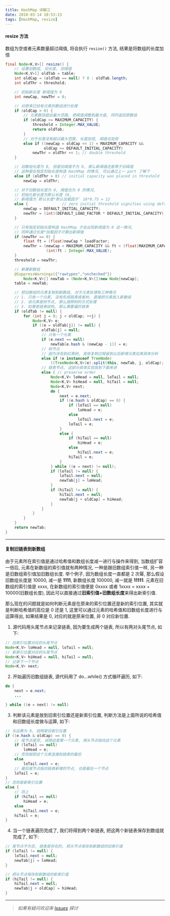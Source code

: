 ```yaml
---
title: HashMap 详解三
date: 2018-03-14 10:53:23
tags: [HashMap, resize]
---
```


#### resize 方法
数组为空或者元素数量超过阈值, 将会执行 `resize()` 方法, 结果是将数组的长度加倍

<!-- more -->

```java
final Node<K,V>[] resize() {
    // 设置旧数组, 旧长度, 旧阈值
    Node<K,V>[] oldTab = table;
    int oldCap = (oldTab == null) ? 0 : oldTab.length;
    int oldThr = threshold;

    // 初始新长度 新阈值为 0
    int newCap, newThr = 0;

    // 对原来已经有元素的数组进行处理
    if (oldCap > 0) {
    	// 元素数目超出最大范围, 把阈值调整到最大值, 同时返回原数组
        if (oldCap >= MAXIMUM_CAPACITY) {
            threshold = Integer.MAX_VALUE;
            return oldTab;
        }
        // 对于长度没有超过最大范围, 长度加倍, 阈值也加倍
        else if ((newCap = oldCap << 1) < MAXIMUM_CAPACITY &&
                 oldCap >= DEFAULT_INITIAL_CAPACITY)
            newThr = oldThr << 1; // double threshold
    }

    // 旧数组长度为 0, 但是旧阈值不为 0, 那么新阈值还是等于旧阈值 
    // 这种是在指定初始长度构造 HashMap 的情况, 可以通过上一 part 了解下
    else if (oldThr > 0) // initial capacity was placed in threshold
        newCap = oldThr;

    // 对于旧数组长度为 0, 阈值也为 0 的情况, 
    // 初始化新长度为默认长度 16, 
    // 新阈值为`默认长度*默认加载因子` 16*0.75 = 12
    else {               // zero initial threshold signifies using defaults
        newCap = DEFAULT_INITIAL_CAPACITY;
        newThr = (int)(DEFAULT_LOAD_FACTOR * DEFAULT_INITIAL_CAPACITY);
    }

    // 只有指定初始长度构造 HashMap 才会出现新阈值为 0 这一情况, 
    // 同样通过长度*加载因子计算出新阈值
    if (newThr == 0) {
        float ft = (float)newCap * loadFactor;
        newThr = (newCap < MAXIMUM_CAPACITY && ft < (float)MAXIMUM_CAPACITY ?
                  (int)ft : Integer.MAX_VALUE);
    }
    threshold = newThr;

    // 新建新数组
    @SuppressWarnings({"rawtypes","unchecked"})
        Node<K,V>[] newTab = (Node<K,V>[])new Node[newCap];
    table = newTab;

    // 把旧数组的元素复制到新数组, 对于元素处理有三种情况
    // 1. 只有一个元素, 没有形成链表或者树, 直接把元素放入新数组
    // 2. 该元素是树节点, 那么按照树的方式处理
    // 3. 如果是链表结构, 那么需要遍历链表
    if (oldTab != null) {
        for (int j = 0; j < oldCap; ++j) {
            Node<K,V> e;
            if ((e = oldTab[j]) != null) {
                oldTab[j] = null;
                // 只有一个元素
                if (e.next == null)
                    newTab[e.hash & (newCap - 1)] = e;
                // 树节点
                // 因为涉及到红黑树, 具体复制过程留到以后新增元素后再具体分析
                else if (e instanceof TreeNode)
                    ((TreeNode<K,V>)e).split(this, newTab, j, oldCap);
                // 链表节点, 这部分具体实现放到下面来讲
                else { // preserve order
                    Node<K,V> loHead = null, loTail = null;
                    Node<K,V> hiHead = null, hiTail = null;
                    Node<K,V> next;
                    do {
                        next = e.next;
                        if ((e.hash & oldCap) == 0) {
                            if (loTail == null)
                                loHead = e;
                            else
                                loTail.next = e;
                            loTail = e;
                        }
                        else {
                            if (hiTail == null)
                                hiHead = e;
                            else
                                hiTail.next = e;
                            hiTail = e;
                        }
                    } while ((e = next) != null);
                    if (loTail != null) {
                        loTail.next = null;
                        newTab[j] = loHead;
                    }
                    if (hiTail != null) {
                        hiTail.next = null;
                        newTab[j + oldCap] = hiHead;
                    }
                }
            }
        }
    }
    return newTab;
}
```

---
#### 复制旧链表到新数组
由于元素所在索引值是通过哈希值和数组长度减一进行与操作来得到, 当数组扩容一倍后, 元素在新数组的索引值就有两种情况, 一种是跟旧数组索引值一样, 另一种是旧数组索引值加旧数组长度.
举个例子, 因为数组长度一直都是 2 次幂, 那么假设旧数组长度是 10000, 减一是 **1111**, 新数组长度 100000, 减一就是 **11111**. 元素在旧数组的索引值是 xxxx, 在新数组的索引值便是 0xxxx 或者 1xxxx = xxxx + 10000(旧数组长度), 因此可以直接通过**旧索引值+旧数组长度**来得出新索引值.

那么现在的问题就是如何判断元素是在原来的索引位置还是新的索引位置, 其实就是判断哈希值的高位是 0 还是 1, 这里可以通过元素的哈希值和旧数组长度进行与运算得出, 如果结果是 0, 对应的就是原来位置, 非 0 对应新位置.

1. 源代码用头尾节点来记录链表, 因为要生成两个链表, 所以有两对头尾节点, 如下:
```java
// 旧索引位置对应的头尾节点
Node<K,V> loHead = null, loTail = null;
// 新索引位置对应的头尾节点
Node<K,V> hiHead = null, hiTail = null;
// 记录下一个节点
Node<K,V> next;
```


2. 开始遍历旧数组链表, 源代码用了 do...while() 方式循环遍历, 如下:
```java
do {
	next = e.next;
	...

} while ((e = next) != null)
```

3. 判断该元素是放到旧索引位置还是新索引位置, 判断方法是上面所说的哈希值和旧数组长度做与运算, 如下:
```java
// 与运算为 0, 说明是旧索引位置
if ((e.hash & oldCap) == 0) {
    // 尾节点是空, 说明这是第一个元素, 用头节点指向这个元素
    if (loTail == null)
        loHead = e;
    // 否则就把这个元素连接到链表的最后
    else
        loTail.next = e;
    // 最后尾节点指向链表新增的节点, 也是最后一个节点
    loTail = e;
}
// 否则是新索引位置
else {
    // 同上
    if (hiTail == null)
        hiHead = e;
    else
        hiTail.next = e;
    hiTail = e;
}
```

4. 当一个链表遍历完成了, 我们将得到两个新链表, 把这两个新链表保存到数组就完成了, 如下:
```java
// 尾节点不为空, 链表是存在的, 把头节点保存到新数组的旧索引值
if (loTail != null) {
    loTail.next = null;
    newTab[j] = loHead;
}

// 把头节点保存到新数组的新索引值
if (hiTail != null) {
    hiTail.next = null;
    newTab[j + oldCap] = hiHead;
}
```

---
>*如果有疑问欢迎来 [Issues](https://github.com/mysterin/mysterin.github.io/issues) 探讨*